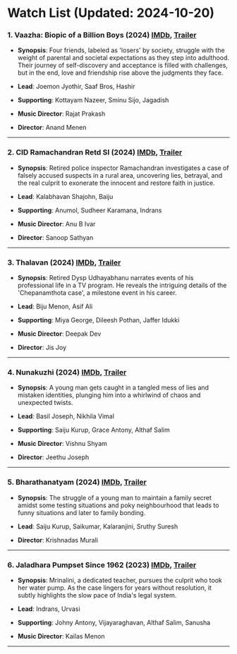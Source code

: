 # Watch List (Updated: 2024-10-20)

### 1. **Vaazha: Biopic of a Billion Boys** (2024) [IMDb](https://www.imdb.com/title/tt29470244/), [Trailer](https://www.youtube.com/watch?v=B0jPCvKH5kQ)

- **Synopsis**: Four friends, labeled as 'losers' by society, struggle with the weight of parental and societal expectations as they step into adulthood. Their journey of self-discovery and acceptance is filled with challenges, but in the end, love and friendship rise above the judgments they face.

- **Lead**: Joemon Jyothir, Saaf Bros, Hashir
- **Supporting**: Kottayam Nazeer, Sminu Sijo, Jagadish
- **Music Director**: Rajat Prakash
- **Director**: Anand Menen

---

### 2. **CID Ramachandran Retd SI** (2024) [IMDb](https://www.imdb.com/title/tt26931586/), [Trailer](https://www.youtube.com/watch?v=CY7-dFvTgbk)

- **Synopsis**: Retired police inspector Ramachandran investigates a case of falsely accused suspects in a rural area, uncovering lies, betrayal, and the real culprit to exonerate the innocent and restore faith in justice.

- **Lead**: Kalabhavan Shajohn, Baiju
- **Supporting**: Anumol, Sudheer Karamana, Indrans
- **Music Director**: Anu B Ivar
- **Director**: Sanoop Sathyan

---

### 3. **Thalavan** (2024) [IMDb](https://www.imdb.com/title/tt27510257/), [Trailer](https://www.youtube.com/watch?v=jhUyy5DdUZI)

- **Synopsis**: Retired Dysp Udhayabhanu narrates events of his professional life in a TV program. He reveals the intriguing details of the 'Chepanamthota case', a milestone event in his career.

- **Lead**: Biju Menon, Asif Ali
- **Supporting**: Miya George, Dileesh Pothan, Jaffer Idukki
- **Music Director**: Deepak Dev
- **Director**: Jis Joy

---

### 4. **Nunakuzhi** (2024) [IMDb](https://www.imdb.com/title/tt29274198/), [Trailer](https://www.youtube.com/watch?v=Ek78m6BOGTQ)

- **Synopsis**: A young man gets caught in a tangled mess of lies and mistaken identities, plunging him into a whirlwind of chaos and unexpected twists.

- **Lead**: Basil Joseph, Nikhila Vimal
- **Supporting**: Saiju Kurup, Grace Antony, Althaf Salim
- **Music Director**: Vishnu Shyam
- **Director**: Jeethu Joseph

---

### 5. **Bharathanatyam** (2024) [IMDb](https://www.imdb.com/title/tt31639439/), [Trailer](https://www.youtube.com/watch?v=lVnHxwWftxw)

- **Synopsis**: The struggle of a young man to maintain a family secret amidst some testing situations and poky neighbourhood that leads to funny situations and later to family bonding.

- **Lead**: Saiju Kurup, Saikumar, Kalaranjini, Sruthy Suresh
- **Director**: Krishnadas Murali

---

### 6. **Jaladhara Pumpset Since 1962** (2023) [IMDb](https://www.imdb.com/title/tt20765818/), [Trailer](https://www.youtube.com/watch?v=FaZB4KuOf8g)

- **Synopsis**: Mrinalini, a dedicated teacher, pursues the culprit who took her water pump. As the case lingers for years without resolution, it subtly highlights the slow pace of India's legal system.

- **Lead**: Indrans, Urvasi
- **Supporting**: Johny Antony, Vijayaraghavan, Althaf Salim, Sanusha
- **Music Director**: Kailas Menon

---

